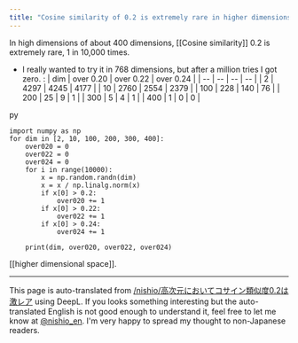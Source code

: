 ```yaml
---
title: "Cosine similarity of 0.2 is extremely rare in higher dimensions"
---
```


In high dimensions of about 400 dimensions, [[Cosine similarity]] 0.2 is extremely rare, 1 in 10,000 times.
- I really wanted to try it in 768 dimensions, but after a million tries I got zero.
:
| dim | over 0.20 | over 0.22 | over 0.24 |
| -- | -- | -- | -- |
| 2 | 4297 | 4245 | 4177 |
| 10 | 2760 | 2554 | 2379 |
| 100  | 228 | 140 | 76 |
| 200 | 25 | 9 | 1 |
| 300 | 5 | 4 | 1 |
| 400 | 1 | 0 | 0 |

py

```
import numpy as np
for dim in [2, 10, 100, 200, 300, 400]:
    over020 = 0
    over022 = 0
    over024 = 0
    for i in range(10000):
        x = np.random.randn(dim)
        x = x / np.linalg.norm(x)
        if x[0] > 0.2:
            over020 += 1
        if x[0] > 0.22:
            over022 += 1
        if x[0] > 0.24:
            over024 += 1

    print(dim, over020, over022, over024)
```


[[higher dimensional space]].

---
This page is auto-translated from [/nishio/高次元においてコサイン類似度0.2は激レア](https://scrapbox.io/nishio/高次元においてコサイン類似度0.2は激レア) using DeepL. If you looks something interesting but the auto-translated English is not good enough to understand it, feel free to let me know at [@nishio_en](https://twitter.com/nishio_en). I'm very happy to spread my thought to non-Japanese readers.